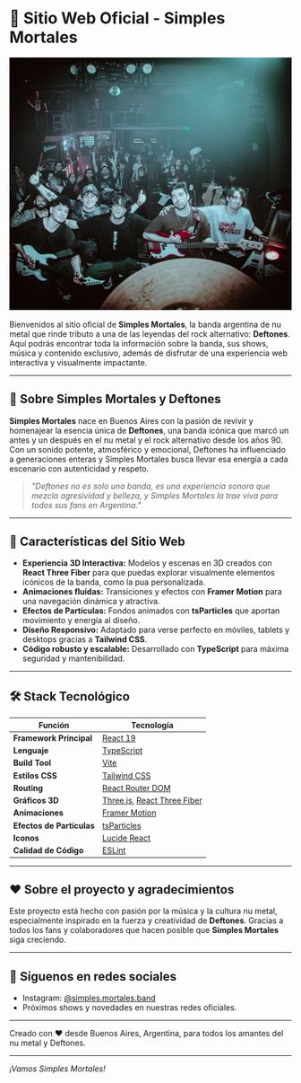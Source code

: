 # 🎸 Sitio Web Oficial - Simples Mortales

![Foto de la banda Simples Mortales](/banda.jpg)

Bienvenidos al sitio oficial de **Simples Mortales**, la banda argentina de nu metal que rinde tributo a una de las leyendas del rock alternativo: **Deftones**. Aquí podrás encontrar toda la información sobre la banda, sus shows, música y contenido exclusivo, además de disfrutar de una experiencia web interactiva y visualmente impactante.

---

## 🎤 Sobre Simples Mortales y Deftones

**Simples Mortales** nace en Buenos Aires con la pasión de revivir y homenajear la esencia única de **Deftones**, una banda icónica que marcó un antes y un después en el nu metal y el rock alternativo desde los años 90. Con un sonido potente, atmosférico y emocional, Deftones ha influenciado a generaciones enteras y Simples Mortales busca llevar esa energía a cada escenario con autenticidad y respeto.

> *"Deftones no es solo una banda, es una experiencia sonora que mezcla agresividad y belleza, y Simples Mortales la trae viva para todos sus fans en Argentina."*

---

## 🚀 Características del Sitio Web

- **Experiencia 3D Interactiva:** Modelos y escenas en 3D creados con **React Three Fiber** para que puedas explorar visualmente elementos icónicos de la banda, como la pua personalizada.
- **Animaciones fluidas:** Transiciones y efectos con **Framer Motion** para una navegación dinámica y atractiva.
- **Efectos de Partículas:** Fondos animados con **tsParticles** que aportan movimiento y energía al diseño.
- **Diseño Responsivo:** Adaptado para verse perfecto en móviles, tablets y desktops gracias a **Tailwind CSS**.
- **Código robusto y escalable:** Desarrollado con **TypeScript** para máxima seguridad y mantenibilidad.

---

## 🛠️ Stack Tecnológico

| Función                  | Tecnología                                                                                          |
| ------------------------ | --------------------------------------------------------------------------------------------------- |
| **Framework Principal**  | [React 19](https://react.dev/)                                                                      |
| **Lenguaje**             | [TypeScript](https://www.typescriptlang.org/)                                                       |
| **Build Tool**           | [Vite](https://vitejs.dev/)                                                                         |
| **Estilos CSS**          | [Tailwind CSS](https://tailwindcss.com/)                                                            |
| **Routing**              | [React Router DOM](https://reactrouter.com/)                                                        |
| **Gráficos 3D**          | [Three.js](https://threejs.org/), [React Three Fiber](https://docs.pmnd.rs/react-three-fiber/getting-started/introduction) |
| **Animaciones**          | [Framer Motion](https://www.framer.com/motion/)                                                     |
| **Efectos de Partículas**| [tsParticles](https://particles.js.org/)                                                            |
| **Iconos**               | [Lucide React](https://lucide.dev/)                                                                 |
| **Calidad de Código**    | [ESLint](https://eslint.org/)                                                                       |

---

## ❤️ Sobre el proyecto y agradecimientos

Este proyecto está hecho con pasión por la música y la cultura nu metal, especialmente inspirado en la fuerza y creatividad de **Deftones**. Gracias a todos los fans y colaboradores que hacen posible que **Simples Mortales** siga creciendo.

---

## 📱 Síguenos en redes sociales

- Instagram: [@simples.mortales.band](https://www.instagram.com/simples.mortales.band/)
- Próximos shows y novedades en nuestras redes oficiales.

---

Creado con ❤️ desde Buenos Aires, Argentina, para todos los amantes del nu metal y Deftones.

---

*¡Vamos Simples Mortales!*
